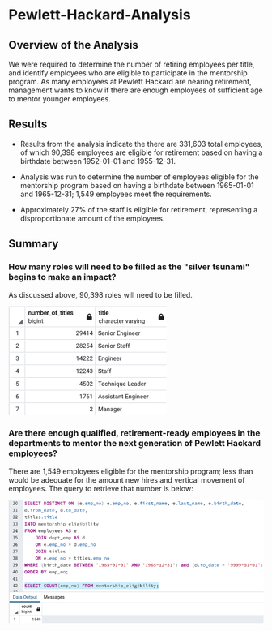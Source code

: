# Pewlett-Hackard-Analysis

## Overview of the Analysis

We were required to determine the number of retiring employees per title, and identify employees who are eligible to participate in the mentorship program. As many employees at Pewlett Hackard are nearing retirement, management wants to know if there are enough employees of sufficient age to mentor younger employees. 


## Results

* Results from the analysis indicate the there are 331,603 total employees, of which 90,398 employees are eligible for retirement based on having a birthdate between 1952-01-01 and 1955-12-31. 

* Analysis was run to determine the number of employees eligible for the mentorship program based on having a birthdate between 1965-01-01 and 1965-12-31; 1,549 employees meet the requirements. 

* Approximately 27% of the staff is eligible for retirement, representing a disproportionate amount of the employees. 


## Summary

### How many roles will need to be filled as the "silver tsunami" begins to make an impact?

As discussed above, 90,398 roles will need to be filled. 

![Employees Eligible for Retirement](https://github.com/curtissmith291/Pewlett-Hackard-Analysis/blob/main/Images/retirement_by_titles.png)

### Are there enough qualified, retirement-ready employees in the departments to mentor the next generation of Pewlett Hackard employees?

There are 1,549 employees eligible for the mentorship program; less than would be adequate for the amount new hires and vertical movement of employees. The query to retrieve that number is below:

![Employees Eligible for Mentorship Program](https://github.com/curtissmith291/Pewlett-Hackard-Analysis/blob/main/Images/mentorship_count.png)

